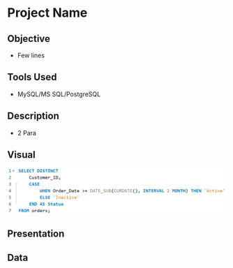# Project Name


## Objective
- Few lines

## Tools Used
- MySQL/MS SQL/PostgreSQL

## Description
- 2 Para

## Visual
![sample code](images/sample.png)

## Presentation

## Data


 
